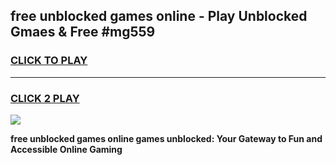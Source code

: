 
## free unblocked games online - Play Unblocked Gmaes & Free #mg559
<h3>
<a href="https://news.freeplayer.one?title=free_unblocked_games_online&ref=26F">CLICK TO PLAY</a></h3>
<hr>

<h3>
<a href="https://news.freeplayer.one?title=free_unblocked_games_online&ref=26F">CLICK 2 PLAY</a>
  
</h3>

<a href="https://news.freeplayer.one?title=free_unblocked_games_online&ref=26F/"><img src="https://clearcache.store/games.png"></a>


**free unblocked games online games unblocked: Your Gateway to Fun and Accessible Online Gaming**
